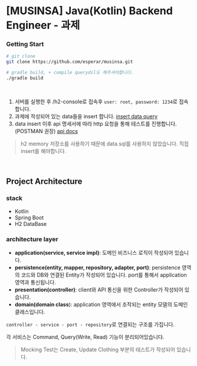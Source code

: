 # [MUSINSA] Java(Kotlin) Backend Engineer - 과제

### Getting Start

```bash
# git clone
git clone https://github.com/esperar/musinsa.git

# gradle build, + compile querydsl도 해주셔야합니다.
./gradle build
```

<br>

1. 서버를 실행한 후 /h2-console로 접속후 `user: root, password: 1234`로 접속합니다.
2. 과제에 작성되어 있는 data들을 insert 합니다. [insert data query](https://github.com/esperar/musinsa/blob/master/src/main/resources/insert.txt)
3. data insert 이후 api 명세서에 따라 http 요청을 통해 테스트를 진행합니다. (POSTMAN 권장) [api docs](https://github.com/esperar/musinsa/blob/master/docs/apidocs.md)

> h2 memory 저장소를 사용하기 때문에 data.sql를 사용하지 않았습니다. 직접 insert를 해야합니다.

<br>

## Project Architecture


### stack

- Kotlin
- Spring Boot
- H2 DataBase

### architecture layer

- **application(service, service impl)**: 도메인 비즈니스 로직이 작성되어 있습니다.
- **persistence(entity, mapper, repository, adapter, port)**: persistence 영역의 코드와 DB와 연결된 Entity가 작성되어 있습니다. port를 통해서 application 영역과 통신됩니다.
- **presentation(controller)**: client와 API 통신을 위한 Controller가 작성되어 있습니다.
- **domain(domain class**): application 영역에서 조작되는 entity 모델의 도메인 클래스입니다.
 
`controller - service - port - repository`로 연결되는 구조를 가집니다. 

각 서비스는 Command, Query(Write, Read) 기능이 분리되어있습니다.

> Mocking Test는 Create, Update Clothing 부분의 테스트가 작성되어 있습니다.
